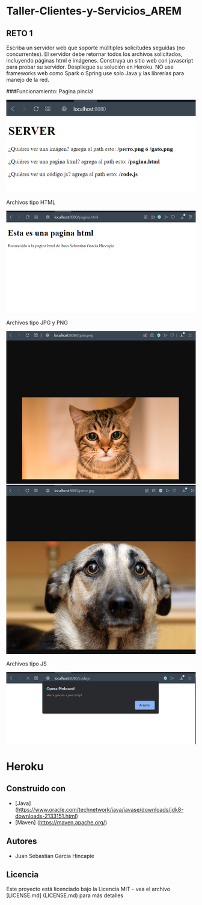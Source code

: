 # Taller-Clientes-y-Servicios_AREM

## RETO 1

Escriba un servidor web que soporte múlltiples solicitudes seguidas (no concurrentes). El servidor debe retornar todos los archivos solicitados, incluyendo páginas html e imágenes. Construya un sitio web con javascript para probar su servidor. Despliegue su solución en Heroku. NO use frameworks web como Spark o Spring use solo Java y las librerías para manejo de la red.


###Funcionamiento: 
Pagina pincial

![img/img1.png](img/img1.png)

Archivos tipo HTML

![img/img4.png](img/img4.png)



Archivos tipo JPG y  PNG

![img/img2.png](img/img2.png)
![img/img3.png](img/img3.png)


Archivos tipo JS

![img/img5.png](img/img5.png)

# Heroku

## Construido con

* [Java] (https://www.oracle.com/technetwork/java/javase/downloads/jdk8-downloads-2133151.html)
* [Maven] (https://maven.apache.org/)


## Autores

* Juan Sebastian Garcia Hincapie 


## Licencia

Este proyecto está licenciado bajo la Licencia MIT - vea el archivo [LICENSE.md] (LICENSE.md) para más detalles
